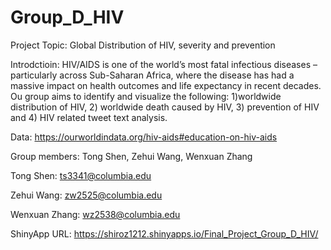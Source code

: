 # Group_D_HIV
Project Topic: Global Distribution of HIV, severity and prevention

Introdctioin:
HIV/AIDS is one of the world’s most fatal infectious diseases – particularly across Sub-Saharan Africa, where the disease has had a massive impact on health outcomes and life expectancy in recent decades. Ou group aims to identify and visualize the following:
  1)worldwide distribution of HIV, 
  2) worldwide death caused by HIV, 
  3) prevention of HIV and 
  4) HIV related tweet text analysis.

Data:
https://ourworldindata.org/hiv-aids#education-on-hiv-aids


Group members: Tong Shen, Zehui Wang, Wenxuan Zhang

Tong Shen: ts3341@columbia.edu

Zehui Wang: zw2525@columbia.edu

Wenxuan Zhang: wz2538@columbia.edu

ShinyApp URL: https://shiroz1212.shinyapps.io/Final_Project_Group_D_HIV/
